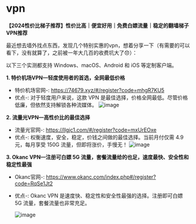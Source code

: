 # vpn
**【2024性价比梯子推荐】性价比高｜便宜好用｜免费白嫖流量｜稳定的翻墙梯子VPN推荐**  

最近想去墙外找点东西，发现几个特别实惠的vpn，想着分享一下（有需要的可以看下，没有就算了，之前被一年大几百的收费坑大了😞）：

以下三个实测都支持 Windows、macOS、Android 和 iOS 等定制客户端。  


**1. 特价机场VPN—轻度使用者的首选，全网最低价格**
- 特价机场官网-: https://74679.xyz/#/register?code=mhgR7KU5
- 优点-: 对于轻度用户来说，这款 VPN 是最佳选择，价格全网最低。尽管价格低廉，但依然支持解锁各种流媒体。
  ![image](https://github.com/user-attachments/assets/2d2f81e3-9445-456b-9fea-71592fd6c522)

**2. 流量光VPN—高性价比的最佳选择**
- 流量光官网-: https://llgjc1.com/#/register?code=mxUrEOxe
- 优点-:  权衡速度，安全，稳定，价钱之间做的最佳选择。当前月付仅需 4.9 元，每月享受 150G 流量，但即将涨价，手慢无！
  ![image](https://github.com/user-attachments/assets/0a8cdda9-94f2-4f0a-b005-39b367af4dce)


**3. Okanc VPN—注册可白嫖 5G 流量，套餐流量给的也足，速度最快、安全性和稳定性最强**
- Okanc官网-: https://www.okanc.com/index.php#/register?code=RqSe1Jt2
- 优点-: Okanc VPN 是速度快、稳定性和安全性最强的选择。注册即可白嫖 5G 流量，套餐流量也非常充足。

  ![image](https://github.com/user-attachments/assets/d6b47ca8-2e7b-4a33-9529-5b7760951641)

